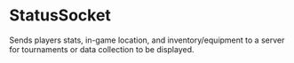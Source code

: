 # StatusSocket
Sends players stats, in-game location, and inventory/equipment to a server for tournaments or data collection to be displayed.